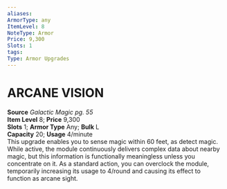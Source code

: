 ```yaml
---
aliases: 
ArmorType: any
ItemLevel: 8
NoteType: Armor
Price: 9,300
Slots: 1
tags: 
Type: Armor Upgrades
---
```

# ARCANE VISION
**Source** _Galactic Magic pg. 55_  
**Item Level** 8; **Price** 9,300  
**Slots** 1; **Armor Type** Any; **Bulk** L  
**Capacity** 20; **Usage** 4/minute  
This upgrade enables you to sense magic within 60 feet, as detect magic. While active, the module continuously delivers complex data about nearby magic, but this information is functionally meaningless unless you concentrate on it. As a standard action, you can overclock the module, temporarily increasing its usage to 4/round and causing its effect to function as arcane sight.